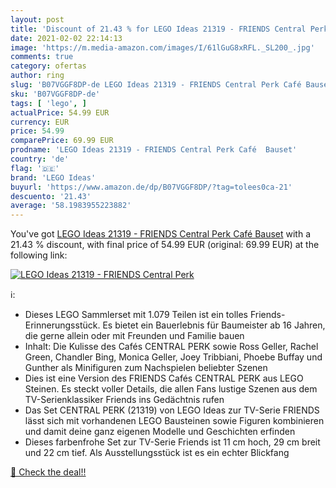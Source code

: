 ```yaml
---
layout: post
title: 'Discount of 21.43 % for LEGO Ideas 21319 - FRIENDS Central Perk '
date: 2021-02-02 22:14:13
image: 'https://m.media-amazon.com/images/I/61lGuG8xRFL._SL200_.jpg'
comments: true
category: ofertas
author: ring
slug: 'B07VGGF8DP-de LEGO Ideas 21319 - FRIENDS Central Perk Café Bauset'
sku: 'B07VGGF8DP-de'
tags: [ 'lego', ]
actualPrice: 54.99 EUR
currency: EUR
price: 54.99
comparePrice: 69.99 EUR
prodname: 'LEGO Ideas 21319 - FRIENDS Central Perk Café  Bauset'
country: 'de'
flag: '🇩🇪'
brand: 'LEGO Ideas'
buyurl: 'https://www.amazon.de/dp/B07VGGF8DP/?tag=tolees0ca-21'
descuento: '21.43'
average: '58.1983955223882'
---
```


You've got [LEGO Ideas 21319 - FRIENDS Central Perk Café  Bauset](https://www.amazon.de/dp/B07VGGF8DP/?tag=tolees0ca-21) with a  21.43 % discount, with final price of 54.99 EUR (original: 69.99 EUR) at the following link:

[![LEGO Ideas 21319 - FRIENDS Central Perk ](https://m.media-amazon.com/images/I/61lGuG8xRFL._SL200_.jpg)](https://www.amazon.de/dp/B07VGGF8DP/?tag=tolees0ca-21)

ℹ️:

- Dieses LEGO Sammlerset mit 1.079 Teilen ist ein tolles Friends-Erinnerungsstück. Es bietet ein Bauerlebnis für Baumeister ab 16 Jahren, die gerne allein oder mit Freunden und Familie bauen
- Inhalt: Die Kulisse des Cafés CENTRAL PERK sowie Ross Geller, Rachel Green, Chandler Bing, Monica Geller, Joey Tribbiani, Phoebe Buffay und Gunther als Minifiguren zum Nachspielen beliebter Szenen
- Dies ist eine Version des FRIENDS Cafés CENTRAL PERK aus LEGO Steinen. Es steckt voller Details, die allen Fans lustige Szenen aus dem TV-Serienklassiker Friends ins Gedächtnis rufen
- Das Set CENTRAL PERK (21319) von LEGO Ideas zur TV-Serie FRIENDS lässt sich mit vorhandenen LEGO Bausteinen sowie Figuren kombinieren und damit deine ganz eigenen Modelle und Geschichten erfinden
- Dieses farbenfrohe Set zur TV-Serie Friends ist 11 cm hoch, 29 cm breit und 22 cm tief. Als Ausstellungsstück ist es ein echter Blickfang

[🛒 Check the deal!!](https://www.amazon.de/dp/B07VGGF8DP/?tag=tolees0ca-21)
